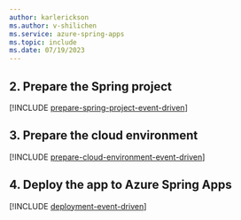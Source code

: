 ```yaml
---
author: karlerickson
ms.author: v-shilichen
ms.service: azure-spring-apps
ms.topic: include
ms.date: 07/19/2023
---
```


<!-- 
For clarity of structure, a separate markdown file is used to describe how to deploy to Azure Spring Apps with standard consumption plan.

[!INCLUDE [deploy-event-driven-app-with-standard-consumption-plan](includes/quickstart-deploy-event-driven-app/deploy-event-driven-app-with-standard-consumption-plan.md)]

-->

## 2. Prepare the Spring project

[!INCLUDE [prepare-spring-project-event-driven](prepare-spring-project-event-driven.md)]

## 3. Prepare the cloud environment

[!INCLUDE [prepare-cloud-environment-event-driven](prepare-cloud-environment-event-driven-consumption.md)]

## 4. Deploy the app to Azure Spring Apps

[!INCLUDE [deployment-event-driven](deploy-app-azure-spring-apps-event-driven.md)]
